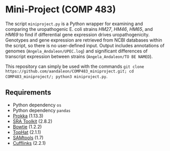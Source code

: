# Mini-Project (COMP 483)

The script `miniproject.py` is a Python wrapper for examining and comparing the uropathogenic E. coli strains *HM27*, *HM46*, *HM65*, and *HM69* to find if differential gene expression drives uropathogenicity. Genotypes and gene expression are retrieved from NCBI databases within the script, so there is no user-defined input. Output includes annotations of genomes (`Angela_Andaleon/UPEC.log`) and significant differences of transcript expression between strains (`Angela_Andaleon/TO BE NAMED`). 

This repository can simply be used with the commands `git clone https://github.com/aandaleon/COMP483_miniproject.git; cd COMP483_miniproject/; python3 miniproject.py`.

## Requirements
* Python dependency `os`
* Python dependency `pandas`
* [Prokka](https://www.ncbi.nlm.nih.gov/pubmed/24642063) (1.13.3)
* [SRA Toolkit](https://www.ncbi.nlm.nih.gov/books/NBK158900/) (2.8.2)
* [Bowtie](https://www.ncbi.nlm.nih.gov/pmc/articles/PMC3334321/) (1.2.2)
* [TopHat](https://www.ncbi.nlm.nih.gov/pmc/articles/PMC2672628/) (2.1.1)
* [SAMtools](https://www.ncbi.nlm.nih.gov/pubmed/19505943) (1.7)
* [Cufflinks](https://www.ncbi.nlm.nih.gov/pubmed/20436464) (2.2.1)
